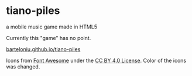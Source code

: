 # tiano-piles
a mobile music game made in HTML5

Currently this "game" has no point.

[barteloniu.github.io/tiano-piles](https://barteloniu.github.io/tiano-piles)

Icons from [Font Awesome](https://fontawesome.com) under the [CC BY 4.0 License](https://creativecommons.org/licenses/by/4.0/).
Color of the icons was changed.
